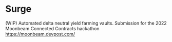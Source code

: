 # Surge

(WIP) Automated delta neutral yield farming vaults. Submission for the 2022 Moonbeam Connected Contracts hackathon https://moonbeam.devpost.com/
